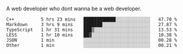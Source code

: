 A web developer who dont wanna be a web developer.

<!--START_SECTION:waka-->

```text
C++          5 hrs 23 mins   ████████████░░░░░░░░░░░░░   47.70 %
Markdown     3 hrs 9 mins    ███████░░░░░░░░░░░░░░░░░░   27.87 %
TypeScript   1 hr 31 mins    ███▒░░░░░░░░░░░░░░░░░░░░░   13.53 %
LESS         1 hr 10 mins    ██▓░░░░░░░░░░░░░░░░░░░░░░   10.38 %
JSON         1 min           ░░░░░░░░░░░░░░░░░░░░░░░░░   00.28 %
Other        1 min           ░░░░░░░░░░░░░░░░░░░░░░░░░   00.21 %
```

<!--END_SECTION:waka-->
